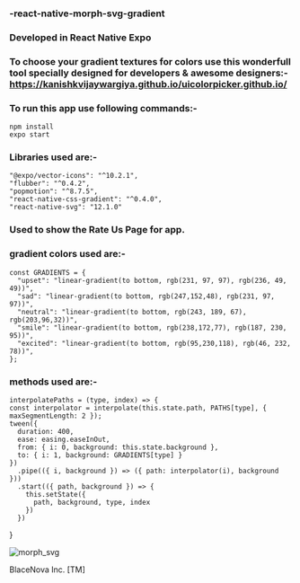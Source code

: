 ### -react-native-morph-svg-gradient
### Developed in React Native Expo
### To choose your gradient textures for colors use this wonderfull tool specially designed for developers & awesome designers:- https://kanishkvijaywargiya.github.io/uicolorpicker.github.io/
### To run this app use following commands:- 
    npm install 
    expo start
### Libraries used are:- 
    "@expo/vector-icons": "^10.2.1",
    "flubber": "^0.4.2",
    "popmotion": "^8.7.5",
    "react-native-css-gradient": "^0.4.0",
    "react-native-svg": "12.1.0"
### Used to show the Rate Us Page for app.

### gradient colors used are:- 
    const GRADIENTS = {
      "upset": "linear-gradient(to bottom, rgb(231, 97, 97), rgb(236, 49, 49))",
      "sad": "linear-gradient(to bottom, rgb(247,152,48), rgb(231, 97, 97))",
      "neutral": "linear-gradient(to bottom, rgb(243, 189, 67), rgb(203,96,32))",
      "smile": "linear-gradient(to bottom, rgb(238,172,77), rgb(187, 230, 95))",
      "excited": "linear-gradient(to bottom, rgb(95,230,118), rgb(46, 232, 78))",
    };
### methods used are:-
    interpolatePaths = (type, index) => {
    const interpolator = interpolate(this.state.path, PATHS[type], { maxSegmentLength: 2 });
    tween({
      duration: 400,
      ease: easing.easeInOut,
      from: { i: 0, background: this.state.background },
      to: { i: 1, background: GRADIENTS[type] }
    })
      .pipe(({ i, background }) => ({ path: interpolator(i), background }))
      .start(({ path, background }) => {
        this.setState({
          path, background, type, index
        })
      })
  }

![morph_svg](https://user-images.githubusercontent.com/43451046/93576995-27c96f00-f9b9-11ea-865f-a48adb5683ba.gif)

BlaceNova Inc. [TM]
